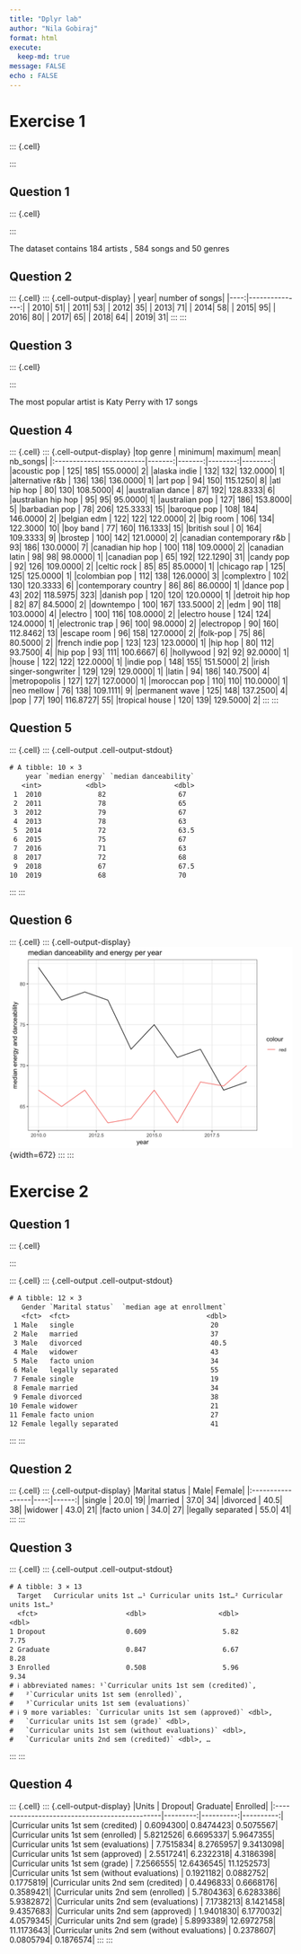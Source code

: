 ```yaml
---
title: "Dplyr lab"
author: "Nila Gobiraj"
format: html
execute: 
  keep-md: true
message: FALSE
echo : FALSE
---
```



# Exercise 1

::: {.cell}

:::


## Question 1


::: {.cell}

:::


The dataset contains 184 artists , 584 songs and 50 genres

## Question 2


::: {.cell}
::: {.cell-output-display}
| year| number of songs|
|----:|---------------:|
| 2010|              51|
| 2011|              53|
| 2012|              35|
| 2013|              71|
| 2014|              58|
| 2015|              95|
| 2016|              80|
| 2017|              65|
| 2018|              64|
| 2019|              31|
:::
:::


## Question 3 


::: {.cell}

:::


The most popular artist is Katy Perry with 17 songs

## Question 4


::: {.cell}
::: {.cell-output-display}
|top genre                 | minimum| maximum|     mean| nb_songs|
|:-------------------------|-------:|-------:|--------:|--------:|
|acoustic pop              |     125|     185| 155.0000|        2|
|alaska indie              |     132|     132| 132.0000|        1|
|alternative r&b           |     136|     136| 136.0000|        1|
|art pop                   |      94|     150| 115.1250|        8|
|atl hip hop               |      80|     130| 108.5000|        4|
|australian dance          |      87|     192| 128.8333|        6|
|australian hip hop        |      95|      95|  95.0000|        1|
|australian pop            |     127|     186| 153.8000|        5|
|barbadian pop             |      78|     206| 125.3333|       15|
|baroque pop               |     108|     184| 146.0000|        2|
|belgian edm               |     122|     122| 122.0000|        2|
|big room                  |     106|     134| 122.3000|       10|
|boy band                  |      77|     160| 116.1333|       15|
|british soul              |       0|     164| 109.3333|        9|
|brostep                   |     100|     142| 121.0000|        2|
|canadian contemporary r&b |      93|     186| 130.0000|        7|
|canadian hip hop          |     100|     118| 109.0000|        2|
|canadian latin            |      98|      98|  98.0000|        1|
|canadian pop              |      65|     192| 122.1290|       31|
|candy pop                 |      92|     126| 109.0000|        2|
|celtic rock               |      85|      85|  85.0000|        1|
|chicago rap               |     125|     125| 125.0000|        1|
|colombian pop             |     112|     138| 126.0000|        3|
|complextro                |     102|     130| 120.3333|        6|
|contemporary country      |      86|      86|  86.0000|        1|
|dance pop                 |      43|     202| 118.5975|      323|
|danish pop                |     120|     120| 120.0000|        1|
|detroit hip hop           |      82|      87|  84.5000|        2|
|downtempo                 |     100|     167| 133.5000|        2|
|edm                       |      90|     118| 103.0000|        4|
|electro                   |     100|     116| 108.0000|        2|
|electro house             |     124|     124| 124.0000|        1|
|electronic trap           |      96|     100|  98.0000|        2|
|electropop                |      90|     160| 112.8462|       13|
|escape room               |      96|     158| 127.0000|        2|
|folk-pop                  |      75|      86|  80.5000|        2|
|french indie pop          |     123|     123| 123.0000|        1|
|hip hop                   |      80|     112|  93.7500|        4|
|hip pop                   |      93|     111| 100.6667|        6|
|hollywood                 |      92|      92|  92.0000|        1|
|house                     |     122|     122| 122.0000|        1|
|indie pop                 |     148|     155| 151.5000|        2|
|irish singer-songwriter   |     129|     129| 129.0000|        1|
|latin                     |      94|     186| 140.7500|        4|
|metropopolis              |     127|     127| 127.0000|        1|
|moroccan pop              |     110|     110| 110.0000|        1|
|neo mellow                |      76|     138| 109.1111|        9|
|permanent wave            |     125|     148| 137.2500|        4|
|pop                       |      77|     190| 116.8727|       55|
|tropical house            |     120|     139| 129.5000|        2|
:::
:::


## Question 5 



::: {.cell}
::: {.cell-output .cell-output-stdout}
```
# A tibble: 10 × 3
    year `median energy` `median danceability`
   <int>           <dbl>                 <dbl>
 1  2010              82                  67  
 2  2011              78                  65  
 3  2012              79                  67  
 4  2013              78                  63  
 5  2014              72                  63.5
 6  2015              75                  67  
 7  2016              71                  63  
 8  2017              72                  68  
 9  2018              67                  67.5
10  2019              68                  70  
```
:::
:::


## Question 6 

::: {.cell}
::: {.cell-output-display}
![](dplyr_lab_files/figure-html/unnamed-chunk-5-1.png){width=672}
:::
:::


# Exercise 2
## Question 1

::: {.cell}

:::

::: {.cell}
::: {.cell-output .cell-output-stdout}
```
# A tibble: 12 × 3
   Gender `Marital status`  `median age at enrollment`
   <fct>  <fct>                                  <dbl>
 1 Male   single                                  20  
 2 Male   married                                 37  
 3 Male   divorced                                40.5
 4 Male   widower                                 43  
 5 Male   facto union                             34  
 6 Male   legally separated                       55  
 7 Female single                                  19  
 8 Female married                                 34  
 9 Female divorced                                38  
10 Female widower                                 21  
11 Female facto union                             27  
12 Female legally separated                       41  
```
:::
:::

## Question 2

::: {.cell}
::: {.cell-output-display}
|Marital status    | Male| Female|
|:-----------------|----:|------:|
|single            | 20.0|     19|
|married           | 37.0|     34|
|divorced          | 40.5|     38|
|widower           | 43.0|     21|
|facto union       | 34.0|     27|
|legally separated | 55.0|     41|
:::
:::

## Question 3

::: {.cell}
::: {.cell-output .cell-output-stdout}
```
# A tibble: 3 × 13
  Target   Curricular units 1st …¹ Curricular units 1st…² Curricular units 1st…³
  <fct>                      <dbl>                  <dbl>                  <dbl>
1 Dropout                    0.609                   5.82                   7.75
2 Graduate                   0.847                   6.67                   8.28
3 Enrolled                   0.508                   5.96                   9.34
# ℹ abbreviated names: ¹​`Curricular units 1st sem (credited)`,
#   ²​`Curricular units 1st sem (enrolled)`,
#   ³​`Curricular units 1st sem (evaluations)`
# ℹ 9 more variables: `Curricular units 1st sem (approved)` <dbl>,
#   `Curricular units 1st sem (grade)` <dbl>,
#   `Curricular units 1st sem (without evaluations)` <dbl>,
#   `Curricular units 2nd sem (credited)` <dbl>, …
```
:::
:::

## Question 4

::: {.cell}
::: {.cell-output-display}
|Units                                          |   Dropout|   Graduate|   Enrolled|
|:----------------------------------------------|---------:|----------:|----------:|
|Curricular units 1st sem (credited)            | 0.6094300|  0.8474423|  0.5075567|
|Curricular units 1st sem (enrolled)            | 5.8212526|  6.6695337|  5.9647355|
|Curricular units 1st sem (evaluations)         | 7.7515834|  8.2765957|  9.3413098|
|Curricular units 1st sem (approved)            | 2.5517241|  6.2322318|  4.3186398|
|Curricular units 1st sem (grade)               | 7.2566555| 12.6436545| 11.1252573|
|Curricular units 1st sem (without evaluations) | 0.1921182|  0.0882752|  0.1775819|
|Curricular units 2nd sem (credited)            | 0.4496833|  0.6668176|  0.3589421|
|Curricular units 2nd sem (enrolled)            | 5.7804363|  6.6283386|  5.9382872|
|Curricular units 2nd sem (evaluations)         | 7.1738213|  8.1421458|  9.4357683|
|Curricular units 2nd sem (approved)            | 1.9401830|  6.1770032|  4.0579345|
|Curricular units 2nd sem (grade)               | 5.8993389| 12.6972758| 11.1173643|
|Curricular units 2nd sem (without evaluations) | 0.2378607|  0.0805794|  0.1876574|
:::
:::
